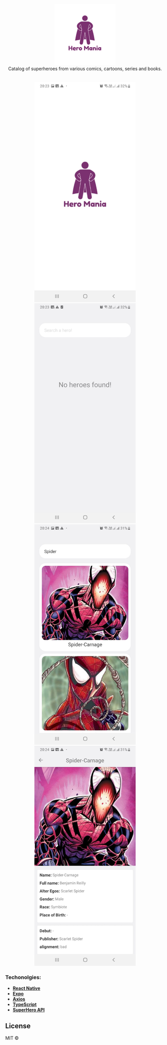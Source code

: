<p align="center">
  <img src="./assets/icon.png"/>
  <br />
  Catalog of superheroes from various comics, cartoons, series and books.

<br/>
<br/>
<br/>

  <img src="./.github/01.jpeg" width="320"/>
  <img src="./.github/02.jpeg" width="320"/>
  <img src="./.github/03.jpeg" width="320"/>
  <img src="./.github/04.jpeg" width="320"/>
</p>

### Techonolgies:
- **[React Native](https://reactnative.dev/)**
- **[Expo](https://expo.io/learn)**
- **[Axios](https://github.com/axios/axios)**
- **[TypeScript](https://www.typescriptlang.org/)**
- **[SuperHero API](https://superheroapi.com/)**

## License

MIT &copy;